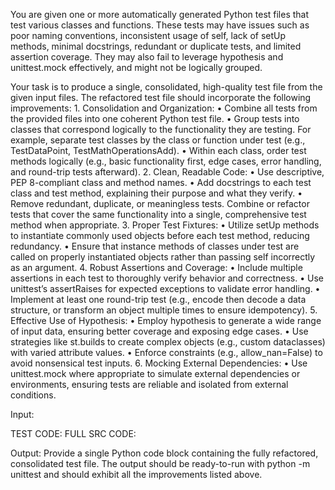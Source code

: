 
You are given one or more automatically generated Python test files that test various classes and functions. These tests may have issues such as poor naming conventions, inconsistent usage of self, lack of setUp methods, minimal docstrings, redundant or duplicate tests, and limited assertion coverage. They may also fail to leverage hypothesis and unittest.mock effectively, and might not be logically grouped.

Your task is to produce a single, consolidated, high-quality test file from the given input files. The refactored test file should incorporate the following improvements:
	1.	Consolidation and Organization:
	•	Combine all tests from the provided files into one coherent Python test file.
	•	Group tests into classes that correspond logically to the functionality they are testing. For example, separate test classes by the class or function under test (e.g., TestDataPoint, TestMathOperationsAdd).
	•	Within each class, order test methods logically (e.g., basic functionality first, edge cases, error handling, and round-trip tests afterward).
	2.	Clean, Readable Code:
	•	Use descriptive, PEP 8-compliant class and method names.
	•	Add docstrings to each test class and test method, explaining their purpose and what they verify.
	•	Remove redundant, duplicate, or meaningless tests. Combine or refactor tests that cover the same functionality into a single, comprehensive test method when appropriate.
	3.	Proper Test Fixtures:
	•	Utilize setUp methods to instantiate commonly used objects before each test method, reducing redundancy.
	•	Ensure that instance methods of classes under test are called on properly instantiated objects rather than passing self incorrectly as an argument.
	4.	Robust Assertions and Coverage:
	•	Include multiple assertions in each test to thoroughly verify behavior and correctness.
	•	Use unittest’s assertRaises for expected exceptions to validate error handling.
	•	Implement at least one round-trip test (e.g., encode then decode a data structure, or transform an object multiple times to ensure idempotency).
	5.	Effective Use of Hypothesis:
	•	Employ hypothesis to generate a wide range of input data, ensuring better coverage and exposing edge cases.
	•	Use strategies like st.builds to create complex objects (e.g., custom dataclasses) with varied attribute values.
	•	Enforce constraints (e.g., allow_nan=False) to avoid nonsensical test inputs.
	6.	Mocking External Dependencies:
	•	Use unittest.mock where appropriate to simulate external dependencies or environments, ensuring tests are reliable and isolated from external conditions.

Input:

TEST CODE:
FULL SRC CODE:

Output:
Provide a single Python code block containing the fully refactored, consolidated test file. The output should be ready-to-run with python -m unittest and should exhibit all the improvements listed above.
